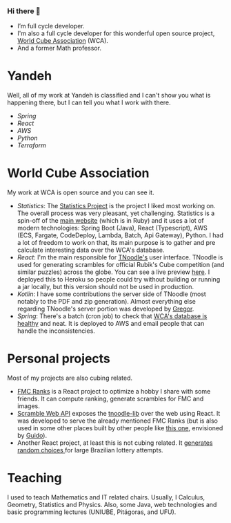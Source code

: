 ### Hi there 👋

- I’m full cycle developer.
- I'm also a full cycle developer for this wonderful open source project, [World Cube Association](https://github.com/thewca/) (WCA).
- And a former Math professor.

# Yandeh
Well, all of my work at Yandeh is classified and I can't show you what is happening there, but I can tell you what I work with there.
- *Spring*
- *React*
- *AWS*
- *Python*
- *Terraform*

# World Cube Association
My work at WCA is open source and you can see it.
- *Statistics*: The [Statistics Project]([url](http://statistics.worldcubeassociation.org/)) is the project I liked most working on. The overall process was very pleasant, yet challenging. Statistics is a spin-off of the [main website]([url](https://www.worldcubeassociation.org/)) (which is in Ruby) and it uses a lot of modern technologies: Spring Boot (Java), React (Typescript), AWS (ECS, Fargate, CodeDeploy, Lambda, Batch, Api Gateway), Python. I had a lot of freedom to work on that, its main purpose is to gather and pre calculate interesting data over the WCA's database.
- *React*: I'm the main responsible for [TNoodle's](https://github.com/thewca/tnoodle) user interface. TNoodle is used for generating scrambles for official Rubik's Cube competition (and similar puzzles) across the globe. You can see a live preview [here](https://tnoodle-web.herokuapp.com/scramble). I deployed this to Heroku so people could try without building or running a jar locally, but this version should not be used in production.
- *Kotlin*: I have some contributions the server side of TNoodle (most notably to the PDF and zip generation). Almost everything else regarding TNoodle's server portion was developed by [Gregor](https://github.com/suushiemaniac).
- *Spring*: There's a batch (cron job) to check that [WCA's database is healthy](https://github.com/thewca/db-sanity-check/) and neat. It is deployed to AWS and email people that can handle the inconsistencies.

# Personal projects

Most of my projects are also cubing related.
* [FMC Ranks](https://campos20.github.io/fmc-ranks/#/) is a React project to optimize a hobby I share with some friends. It can compute ranking, generate scrambles for FMC and images. 
* [Scramble Web API](https://github.com/campos20/scramble-web-api) exposes the [tnoodle-lib](https://github.com/thewca/tnoodle-lib) over the web using React. It was developed to serve the already mentioned FMC Ranks (but is also used in some other places built by other people like [this one](https://fewestmoves.herokuapp.com/dashboard/actual), envisioned by [Guido](https://github.com/GuidoDipietro)).
* Another React project, at least this is not cubing related. It [generates random choices ](https://github.com/campos20/mega-sena-gerador)for large Brazilian lottery attempts.

# Teaching
I used to teach Mathematics and IT related chairs. Usually, I Calculus, Geometry, Statistics and Physics. Also, some Java, web technologies and basic programming lectures (UNIUBE, Pitágoras, and UFU).
